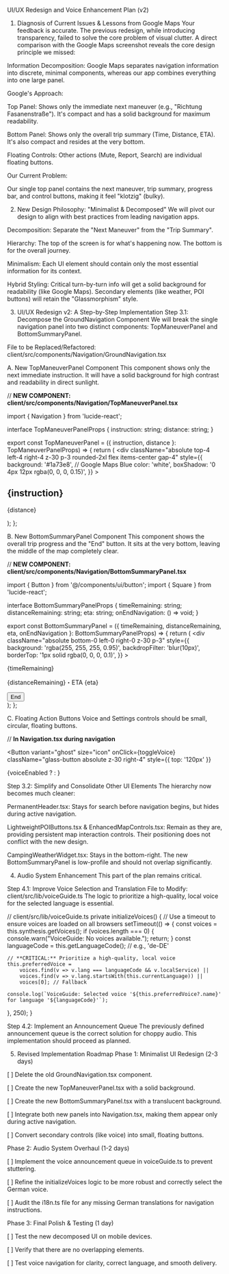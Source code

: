 UI/UX Redesign and Voice Enhancement Plan (v2)
1. Diagnosis of Current Issues & Lessons from Google Maps
Your feedback is accurate. The previous redesign, while introducing transparency, failed to solve the core problem of visual clutter. A direct comparison with the Google Maps screenshot reveals the core design principle we missed:

Information Decomposition: Google Maps separates navigation information into discrete, minimal components, whereas our app combines everything into one large panel.

Google's Approach:

Top Panel: Shows only the immediate next maneuver (e.g., "Richtung Fasanenstraße"). It's compact and has a solid background for maximum readability.

Bottom Panel: Shows only the overall trip summary (Time, Distance, ETA). It's also compact and resides at the very bottom.

Floating Controls: Other actions (Mute, Report, Search) are individual floating buttons.

Our Current Problem:

Our single top panel contains the next maneuver, trip summary, progress bar, and control buttons, making it feel "klotzig" (bulky).

2. New Design Philosophy: "Minimalist & Decomposed"
We will pivot our design to align with best practices from leading navigation apps.

Decomposition: Separate the "Next Maneuver" from the "Trip Summary".

Hierarchy: The top of the screen is for what's happening now. The bottom is for the overall journey.

Minimalism: Each UI element should contain only the most essential information for its context.

Hybrid Styling: Critical turn-by-turn info will get a solid background for readability (like Google Maps). Secondary elements (like weather, POI buttons) will retain the "Glassmorphism" style.

3. UI/UX Redesign v2: A Step-by-Step Implementation
Step 3.1: Decompose the GroundNavigation Component
We will break the single navigation panel into two distinct components: TopManeuverPanel and BottomSummaryPanel.

File to be Replaced/Refactored: client/src/components/Navigation/GroundNavigation.tsx

A. New TopManeuverPanel Component
This component shows only the next immediate instruction. It will have a solid background for high contrast and readability in direct sunlight.

// **NEW COMPONENT: client/src/components/Navigation/TopManeuverPanel.tsx**

import { Navigation } from 'lucide-react';

interface TopManeuverPanelProps {
  instruction: string;
  distance: string;
}

export const TopManeuverPanel = ({ instruction, distance }: TopManeuverPanelProps) => {
  return (
    <div
      className="absolute top-4 left-4 right-4 z-30 p-3 rounded-2xl flex items-center gap-4"
      style={{
        background: '#1a73e8', // Google Maps Blue
        color: 'white',
        boxShadow: '0 4px 12px rgba(0, 0, 0, 0.15)',
      }}
    >
      <div className="flex-shrink-0">
        <Navigation className="w-8 h-8" />
      </div>
      <div className="flex-grow">
        <h2 className="text-2xl font-bold">
          {instruction}
        </h2>
        <p className="text-lg font-medium opacity-90">
          {distance}
        </p>
      </div>
    </div>
  );
};

B. New BottomSummaryPanel Component
This component shows the overall trip progress and the "End" button. It sits at the very bottom, leaving the middle of the map completely clear.

// **NEW COMPONENT: client/src/components/Navigation/BottomSummaryPanel.tsx**

import { Button } from '@/components/ui/button';
import { Square } from 'lucide-react';

interface BottomSummaryPanelProps {
  timeRemaining: string;
  distanceRemaining: string;
  eta: string;
  onEndNavigation: () => void;
}

export const BottomSummaryPanel = ({ timeRemaining, distanceRemaining, eta, onEndNavigation }: BottomSummaryPanelProps) => {
  return (
    <div
      className="absolute bottom-0 left-0 right-0 z-30 p-3"
      style={{
        background: 'rgba(255, 255, 255, 0.95)',
        backdropFilter: 'blur(10px)',
        borderTop: '1px solid rgba(0, 0, 0, 0.1)',
      }}
    >
      <div className="flex items-center justify-between">
        <div className="text-left">
          <p className="text-xl font-bold text-gray-900">{timeRemaining}</p>
          <p className="text-sm text-gray-600">{distanceRemaining}・ETA {eta}</p>
        </div>
        <Button variant="destructive" size="lg" onClick={onEndNavigation} className="rounded-full h-12">
          <Square className="w-5 h-5 mr-2" />
          End
        </Button>
      </div>
    </div>
  );
};

C. Floating Action Buttons
Voice and Settings controls should be small, circular, floating buttons.

// **In Navigation.tsx during navigation**

<Button
  variant="ghost"
  size="icon"
  onClick={toggleVoice}
  className="glass-button absolute z-30 right-4"
  style={{ top: '120px' }}
>
  {voiceEnabled ? <Volume2 /> : <VolumeX />}
</Button>

Step 3.2: Simplify and Consolidate Other UI Elements
The hierarchy now becomes much cleaner:

PermanentHeader.tsx: Stays for search before navigation begins, but hides during active navigation.

LightweightPOIButtons.tsx & EnhancedMapControls.tsx: Remain as they are, providing persistent map interaction controls. Their positioning does not conflict with the new design.

CampingWeatherWidget.tsx: Stays in the bottom-right. The new BottomSummaryPanel is low-profile and should not overlap significantly.

4. Audio System Enhancement
This part of the plan remains critical.

Step 4.1: Improve Voice Selection and Translation
File to Modify: client/src/lib/voiceGuide.ts
The logic to prioritize a high-quality, local voice for the selected language is essential.

// client/src/lib/voiceGuide.ts
private initializeVoices() {
  // Use a timeout to ensure voices are loaded on all browsers
  setTimeout(() => {
    const voices = this.synthesis.getVoices();
    if (voices.length === 0) {
        console.warn("VoiceGuide: No voices available.");
        return;
    }
    const languageCode = this.getLanguageCode(); // e.g., 'de-DE'
    
    // **CRITICAL:** Prioritize a high-quality, local voice
    this.preferredVoice = 
        voices.find(v => v.lang === languageCode && v.localService) ||
        voices.find(v => v.lang.startsWith(this.currentLanguage)) ||
        voices[0]; // Fallback

    console.log(`VoiceGuide: Selected voice '${this.preferredVoice?.name}' for language '${languageCode}'`);
  }, 250);
}

Step 4.2: Implement an Announcement Queue
The previously defined announcement queue is the correct solution for choppy audio. This implementation should proceed as planned.

5. Revised Implementation Roadmap
Phase 1: Minimalist UI Redesign (2-3 days)

[ ] Delete the old GroundNavigation.tsx component.

[ ] Create the new TopManeuverPanel.tsx with a solid background.

[ ] Create the new BottomSummaryPanel.tsx with a translucent background.

[ ] Integrate both new panels into Navigation.tsx, making them appear only during active navigation.

[ ] Convert secondary controls (like voice) into small, floating buttons.

Phase 2: Audio System Overhaul (1-2 days)

[ ] Implement the voice announcement queue in voiceGuide.ts to prevent stuttering.

[ ] Refine the initializeVoices logic to be more robust and correctly select the German voice.

[ ] Audit the i18n.ts file for any missing German translations for navigation instructions.

Phase 3: Final Polish & Testing (1 day)

[ ] Test the new decomposed UI on mobile devices.

[ ] Verify that there are no overlapping elements.

[ ] Test voice navigation for clarity, correct language, and smooth delivery.